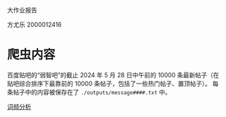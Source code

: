 大作业报告

方尤乐 2000012416

# 爬虫内容

百度贴吧的“弱智吧”的截止 2024 年 5 月 28 日中午前的 10000 条最新帖子（在贴吧综合排序下最靠前的 10000 条帖子，包括了一些热门帖子、置顶帖子）。
每条帖子中的内容被保存在了 `./outputs/message####.txt` 中。

[词频分析](./code/词频图.html)

